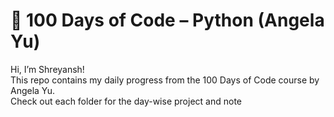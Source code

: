 
# 🐍 100 Days of Code – Python (Angela Yu)

Hi, I’m Shreyansh!  
This repo contains my daily progress from the 100 Days of Code course by Angela Yu.  
Check out each folder for the day-wise project and note
